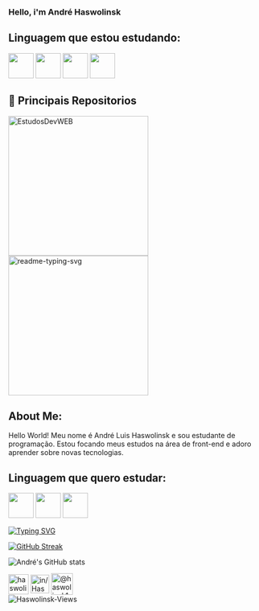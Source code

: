 ### Hello, i'm André Haswolinsk


<!--<summary><h2 align="left">Minhas principais redes:</h2></summary>-->



<summary><h2 align="left">Linguagem que estou estudando:</h2></summary>
<p align="left">
  <img src="https://img.icons8.com/external-tal-revivo-shadow-tal-revivo/48/null/external-html-5-is-a-software-solution-stack-that-defines-the-properties-and-behaviors-of-web-page-logo-shadow-tal-revivo.png" width=50px/>
  <img src="https://img.icons8.com/color/48/null/css3.png" width=50px/>
  <img src="https://img.icons8.com/color/48/null/javascript--v1.png" width=50px/>
  <img src="https://user-images.githubusercontent.com/99846498/224356594-08ed03c4-7d9b-4817-8aca-1ce2448433a4.png" width=50px/>
</p> 







<summary><h2>📘 Principais Repositorios </h2></summary>
<p align=left>
  <a href="https://github.com/Haswolinsk/EstudosDevWEB"><img width="278" src="https://denvercoder1-github-readme-stats.vercel.app/api/pin/?username=Haswolinsk&repo=EstudosDevWEB&theme=react&bg_color=1F222E&title_color=F85D7F&hide_border=true&icon_color=F8D866&show_icons=false" alt="EstudosDevWEB"></a>
  <a href="https://github.com/Haswolinsk/Portfolio"><img width="278" src="https://denvercoder1-github-readme-stats.vercel.app/api/pin/?username=Haswolinsk&repo=Portfolio&theme=react&bg_color=1F222E&title_color=F85D7F&hide_border=true&icon_color=F8D866&show_icons=false" alt="readme-typing-svg"></a>
</p>

<summary><h2 aligh="left">About Me:</h2></summary>
<p align="left">
  Hello World! Meu nome é André Luis Haswolinsk e sou estudante de programação. Estou focando meus estudos na área de front-end e adoro aprender sobre novas tecnologias.
</p>

<summary><h2>Linguagem que quero estudar:</h2></summary>
<p align="left">
  <img src="https://user-images.githubusercontent.com/99846498/224350595-2c3a4fe9-d540-4f68-a479-1849a1d52a10.png" width=50px/>
  <img src="https://user-images.githubusercontent.com/99846498/224350329-c3df8856-4123-4ec4-8103-52e420491981.png" width=50px/>
  <img src="https://user-images.githubusercontent.com/99846498/224348879-bf52a25a-51e6-4feb-bee3-fb573b9e9271.png" width=50px/>
</p>

<a href="https://git.io/typing-svg"><img src="https://readme-typing-svg.herokuapp.com?font=Fira+Code&pause=1000&color=0EF714&width=435&lines=Please+stand+by...;I+will+go++get+my+coffe." alt="Typing SVG" /></a>

[![GitHub Streak](https://github-readme-streak-stats.herokuapp.com?user=Haswolinsk&theme=github-dark)](https://git.io/streak-stats)

![André's GitHub stats](https://github-readme-stats.vercel.app/api?username=haswolinsk&show_icons=true&theme=transparent)


<a href="mailto:contatoarthuralves@gmail.com" target="blank"><img align="center" src="https://user-images.githubusercontent.com/99846498/224446717-6b1b788b-7db5-40e5-bc49-319798c36c60.png" alt="haswolinsk12@gmail.com" width="40" /></a>
<a href="https://www.linkedin.com/in/haswolinsk/" target="blank"><img align="center" src="https://user-images.githubusercontent.com/99846498/224446238-d5e7da9e-f372-4665-a4fc-7d48f8e41886.png" alt="in/Haswolinsk" width="37" /></a>
<a href="https://www.instagram.com/haswolinsk1/" target="blank"><img align="center" src="https://user-images.githubusercontent.com/99846498/224445925-edf05655-9681-42a1-b551-aa20f002ba15.png" alt="@haswolinsk1" width="43" /></a>
<br>
<img src="https://komarev.com/ghpvc/?username=Haswolinsk&label=Profile%20views&color=0e75b6&style=flat" alt="Haswolinsk-Views"/>
